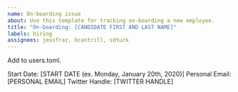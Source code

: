 ```yaml
---
name: On-boarding issue
about: Use this template for tracking on-boarding a new employee.
title: "On-boarding: [CANDIDATE FIRST AND LAST NAME]"
labels: hiring
assignees: jessfraz, bcantrill, sdtuck
---
```


Add to users.toml.

Start Date: [START DATE (ex. Monday, January 20th, 2020)]
Personal Email: [PERSONAL EMAIL]
Twitter Handle: [TWITTER HANDLE]
